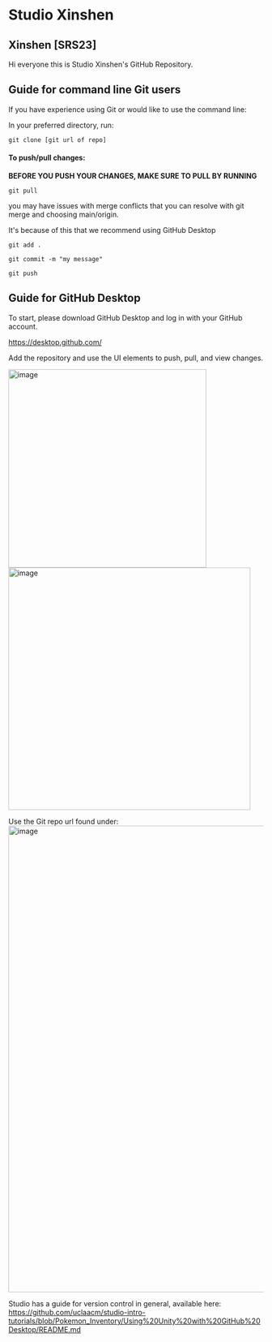 # Studio Xinshen

##  Xinshen [SRS23]


Hi everyone this is Studio Xinshen's GitHub Repository.

## Guide for command line Git users

If you have experience using Git or would like to use the command line:

In your preferred directory, run:
```
git clone [git url of repo]
```



#### To push/pull changes:
**BEFORE YOU PUSH YOUR CHANGES, MAKE SURE TO PULL BY RUNNING**
```
git pull
```
you may have issues with merge conflicts that you can resolve with git merge and choosing main/origin.

It's because of this that we recommend using GitHub Desktop

```
git add .  
```
```
git commit -m "my message"  
```
```
git push 
```


## Guide for GitHub Desktop

To start, please download GitHub Desktop and log in with your GitHub account.  

https://desktop.github.com/

Add the repository and use the UI elements to push, pull, and view changes.  

<img width="391" alt="image" src="https://user-images.githubusercontent.com/43794047/214461290-08efb280-4fb1-4e17-95fb-32cc42748c2d.png">  

<img width="478" alt="image" src="https://user-images.githubusercontent.com/43794047/214461322-bcb2e823-8732-419e-a9ca-8caefc709cb4.png">  

Use the Git repo url found under:  
<img width="920" alt="image" src="https://user-images.githubusercontent.com/43794047/214461419-cb9aad4c-ce6d-45ca-9e69-d12a209492da.png">


Studio has a guide for version control in general, available here:
https://github.com/uclaacm/studio-intro-tutorials/blob/Pokemon_Inventory/Using%20Unity%20with%20GitHub%20Desktop/README.md


